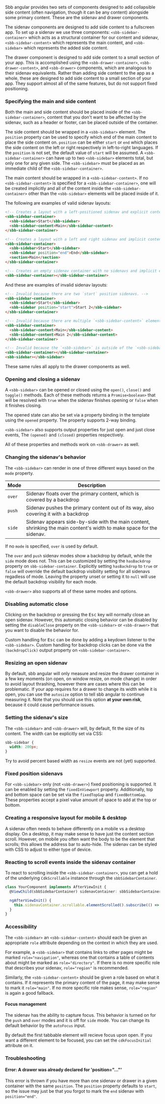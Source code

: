Sbb angular provides two sets of components designed to add collapsible side content (often
navigation, though it can be any content) alongside some primary content. These are the sidenav and
drawer components.

The sidenav components are designed to add side content to a fullscreen app. To set up a sidenav we
use three components: `<sbb-sidebar-container>` which acts as a structural container for our content
and sidenav, `<sbb-sidebar-content>` which represents the main content, and `<sbb-sidebar>` which
represents the added side content.

<!-- example(sidenav-overview) -->

The drawer component is designed to add side content to a small section of your app. This is
accomplished using the `<sbb-drawer-container>`, `<sbb-drawer-content>`, and `<sbb-drawer>`
components, which are analogous to their sidenav equivalents. Rather than adding side content to the
app as a whole, these are designed to add side content to a small section of your app. They support
almost all of the same features, but do not support fixed positioning.

<!-- example(sidenav-drawer-overview) -->

### Specifying the main and side content

Both the main and side content should be placed inside of the `<sbb-sidebar-container>`, content
that you don't want to be affected by the sidenav, such as a header or footer, can be placed outside
of the container.

The side content should be wrapped in a `<sbb-sidebar>` element. The `position` property can be used
to specify which end of the main content to place the side content on. `position` can be either
`start` or `end` which places the side content on the left or right respectively in left-to-right
languages. If the `position` is not set, the default value of `start` will be assumed. A
`<sbb-sidebar-container>` can have up to two `<sbb-sidebar>` elements total, but only one for any
given side. The `<sbb-sidebar>` must be placed as an immediate child of the `<sbb-sidebar-container>`.

The main content should be wrapped in a `<sbb-sidebar-content>`. If no `<sbb-sidebar-content>` is
specified for a `<sbb-sidebar-container>`, one will be created implicitly and all of the content
inside the `<sbb-sidebar-container>` other than the `<sbb-sidebar>` elements will be placed inside
of it.

<!-- example(sidenav-position) -->

The following are examples of valid sidenav layouts:

```html
<!-- Creates a layout with a left-positioned sidenav and explicit content. -->
<sbb-sidebar-container>
  <sbb-sidebar>Start</sbb-sidebar>
  <sbb-sidebar-content>Main</sbb-sidebar-content>
</sbb-sidebar-container>
```

```html
<!-- Creates a layout with a left and right sidenav and implicit content. -->
<sbb-sidebar-container>
  <sbb-sidebar>Start</sbb-sidebar>
  <sbb-sidebar position="end">End</sbb-sidebar>
  <section>Main</section>
</sbb-sidebar-container>
```

```html
<!-- Creates an empty sidenav container with no sidenavs and implicit empty content. -->
<sbb-sidebar-container></sbb-sidebar-container>
```

And these are examples of invalid sidenav layouts:

```html
<!-- Invalid because there are two `start` position sidenavs. -->
<sbb-sidebar-container>
  <sbb-sidebar>Start</sbb-sidebar>
  <sbb-sidebar position="start">Start 2</sbb-sidebar>
</sbb-sidebar-container>
```

```html
<!-- Invalid because there are multiple `<sbb-sidebar-content>` elements. -->
<sbb-sidebar-container>
  <sbb-sidebar-content>Main</sbb-sidebar-content>
  <sbb-sidebar-content>Main 2</sbb-sidebar-content>
</sbb-sidebar-container>
```

```html
<!-- Invalid because the `<sbb-sidebar>` is outside of the `<sbb-sidebar-container>`. -->
<sbb-sidebar-container></sbb-sidebar-container>
<sbb-sidebar></sbb-sidebar>
```

These same rules all apply to the drawer components as well.

### Opening and closing a sidenav

A `<sbb-sidebar>` can be opened or closed using the `open()`, `close()` and `toggle()` methods. Each
of these methods returns a `Promise<boolean>` that will be resolved with `true` when the sidenav
finishes opening or `false` when it finishes closing.

The opened state can also be set via a property binding in the template using the `opened` property.
The property supports 2-way binding.

`<sbb-sidebar>` also supports output properties for just open and just close events, The `(opened)`
and `(closed)` properties respectively.

<!-- example(sidenav-open-close) -->

All of these properties and methods work on `<sbb-drawer>` as well.

### Changing the sidenav's behavior

The `<sbb-sidebar>` can render in one of three different ways based on the `mode` property.

| Mode   | Description                                                                                                           |
| ------ | --------------------------------------------------------------------------------------------------------------------- |
| `over` | Sidenav floats over the primary content, which is covered by a backdrop                                               |
| `push` | Sidenav pushes the primary content out of its way, also covering it with a backdrop                                   |
| `side` | Sidenav appears side-by-side with the main content, shrinking the main content's width to make space for the sidenav. |

If no `mode` is specified, `over` is used by default.

<!-- example(sidenav-mode) -->

The `over` and `push` sidenav modes show a backdrop by default, while the `side` mode does not. This
can be customized by setting the `hasBackdrop` property on `sbb-sidebar-container`. Explicitly
setting `hasBackdrop` to `true` or `false` will override the default backdrop visibility setting for
all sidenavs regadless of mode. Leaving the property unset or setting it to `null` will use the
default backdrop visibility for each mode.

<!-- example(sidenav-backdrop) -->

`<sbb-drawer>` also supports all of these same modes and options.

### Disabling automatic close

Clicking on the backdrop or pressing the <kbd>Esc</kbd> key will normally close an open sidenav.
However, this automatic closing behavior can be disabled by setting the `disableClose` property on
the `<sbb-sidebar>` or `<sbb-drawer>` that you want to disable the behavior for.

Custom handling for <kbd>Esc</kbd> can be done by adding a keydown listener to the `<sbb-sidebar>`.
Custom handling for backdrop clicks can be done via the `(backdropClick)` output property on
`<sbb-sidebar-container>`.

<!-- example(sidenav-disable-close) -->

### Resizing an open sidenav

By default, sbb angular will only measure and resize the drawer container in a few key moments
(on open, on window resize, on mode change) in order to avoid layout thrashing, however there
are cases where this can be problematic. If your app requires for a drawer to change its width
while it is open, you can use the `autosize` option to tell sbb angular to continue measuring it.
Note that you should use this option **at your own risk**, because it could cause performance
issues.

<!-- example(sidenav-autosize) -->

### Setting the sidenav's size

The `<sbb-sidebar>` and `<sbb-drawer>` will, by default, fit the size of its content. The width can
be explicitly set via CSS:

```css
sbb-sidebar {
  width: 200px;
}
```

Try to avoid percent based width as `resize` events are not (yet) supported.

### Fixed position sidenavs

For `<sbb-sidebar>` only (not `<sbb-drawer>`) fixed positioning is supported. It can be enabled by
setting the `fixedInViewport` property. Additionally, top and bottom space can be set via the
`fixedTopGap` and `fixedBottomGap`. These properties accept a pixel value amount of space to add at
the top or bottom.

<!-- example(sidenav-fixed) -->

### Creating a responsive layout for mobile & desktop

A sidenav often needs to behave differently on a mobile vs a desktop display. On a desktop, it may
make sense to have just the content section scroll. However, on mobile you often want the body to be
the element that scrolls; this allows the address bar to auto-hide. The sidenav can be styled with
CSS to adjust to either type of device.

<!-- example(sidenav-responsive) -->

### Reacting to scroll events inside the sidenav container

To react to scrolling inside the `<sbb-sidebar-container>`, you can get a hold of the underlying
`CdkScrollable` instance through the `sbbSidebarContainer`.

```ts
class YourComponent implements AfterViewInit {
  @ViewChild(sbbSidebarContainer) sidenavContainer: sbbSidebarContainer;

  ngAfterViewInit() {
    this.sidenavContainer.scrollable.elementScrolled().subscribe(() => /* react to scrolling */);
  }
}
```

### Accessibility

The `<sbb-sidebar>` an `<sbb-sidebar-content>` should each be given an appropriate `role` attribute
depending on the context in which they are used.

For example, a `<sbb-sidebar>` that contains links
to other pages might be marked `role="navigation"`, whereas one that contains a table of
contents about might be marked as `role="directory"`. If there is no more specific role that
describes your sidenav, `role="region"` is recommended.

Similarly, the `<sbb-sidebar-content>` should be given a role based on what it contains. If it
represents the primary content of the page, it may make sense to mark it `role="main"`. If no more
specific role makes sense, `role="region"` is again a good fallback.

#### Focus management

The sidenav has the ability to capture focus. This behavior is turned on for the `push` and `over` modes and it is off for `side` mode. You can change its default behavior by the `autoFocus` input.

By default the first tabbable element will recieve focus upon open. If you want a different element to be focused, you can set the `cdkFocusInitial` attribute on it.

### Troubleshooting

#### Error: A drawer was already declared for 'position="..."'

This error is thrown if you have more than one sidenav or drawer in a given container with the same
`position`. The `position` property defaults to `start`, so the issue may just be that you forgot to
mark the `end` sidenav with `position="end"`.
